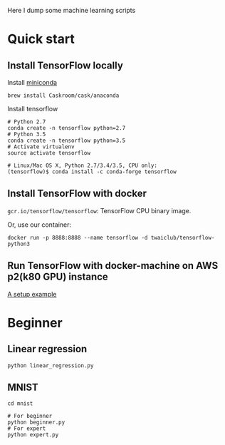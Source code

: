 Here I dump some machine learning scripts

# Quick start

## Install TensorFlow locally

Install [miniconda](http://conda.pydata.org/miniconda.html)

```
brew install Caskroom/cask/anaconda
```

Install tensorflow

```
# Python 2.7
conda create -n tensorflow python=2.7
# Python 3.5
conda create -n tensorflow python=3.5
# Activate virtualenv
source activate tensorflow

# Linux/Mac OS X, Python 2.7/3.4/3.5, CPU only:
(tensorflow)$ conda install -c conda-forge tensorflow
```

## Install TensorFlow with docker

`gcr.io/tensorflow/tensorflow`: TensorFlow CPU binary image.

Or, use our container:

`docker run -p 8888:8888 --name tensorflow -d twaiclub/tensorflow-python3`

## Run TensorFlow with docker-machine on AWS p2(k80 GPU) instance

[A setup example](provision/setup.sh)

# Beginner

## Linear regression

```
python linear_regression.py
```

## MNIST

```
cd mnist

# For beginner
python beginner.py
# For expert
python expert.py
```
